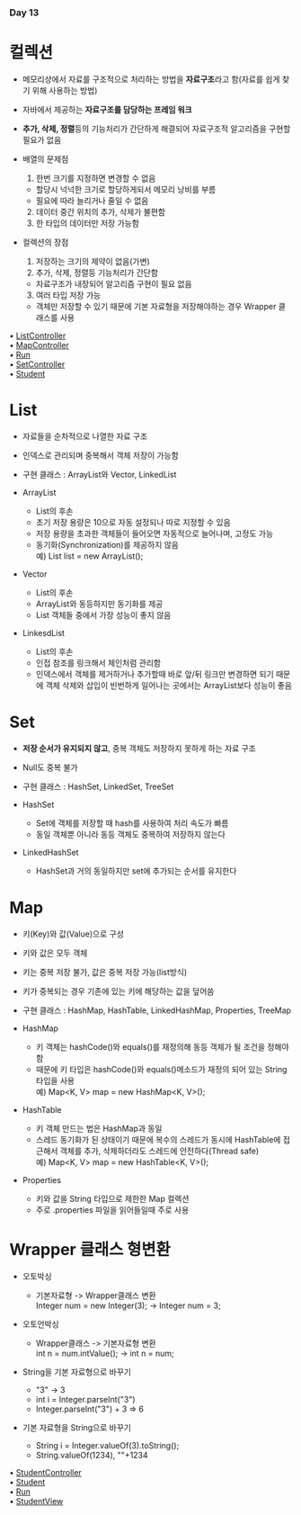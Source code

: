 ### Day 13  

# 컬렉션  
  - 메모리상에서 자료를 구조적으로 처리하는 방법을 **자료구조**라고 함(자료를 쉽게 찾기 위해 사용하는 방법)  
  - 자바에서 제공하는 **자료구조를 담당하는 프레임 워크**  
  - **추가, 삭제, 정렬**등의 기능처리가 간단하게 해결되어 자료구조적 알고리즘을 구현할 필요가 없음  
  
  - 배열의 문제점  
    1. 한번 크기를 지정하면 변경할 수 없음  
      - 할당시 넉넉한 크기로 할당하게되서 메모리 낭비를 부름  
      - 필요에 따라 늘리거나 줄일 수 없음 
    2. 데이터 중간 위치의 추가, 삭제가 불편함  
    3. 한 타입의 데이터만 저장 가능함  
    
  - 컬렉션의 장점  
    1. 저장하는 크기의 제약이 없음(가변)  
    2. 추가, 삭제, 정렬등 기능처리가 간단함  
      - 자료구조가 내장되어 알고리즘 구현이 필요 없음  
    3. 여러 타입 저장 가능  
      - 객체만 저장할 수 있기 때문에 기본 자료형을 저장해야하는 경우 Wrapper 클래스를 사용  
      
• [ListController](https://github.com/icici0093/KH_Study/blob/main/code/Day_13_Collection/src/org/kh/collection/list/controller/ListController.java)  
• [MapController](https://github.com/icici0093/KH_Study/blob/main/code/Day_13_Collection/src/org/kh/collection/map/controller/MapController.java)  
• [Run](https://github.com/icici0093/KH_Study/blob/main/code/Day_13_Collection/src/org/kh/collection/run/ListRun.java)  
• [SetController](https://github.com/icici0093/KH_Study/blob/main/code/Day_13_Collection/src/org/kh/collection/set/controller/SetController.java)  
• [Student](https://github.com/icici0093/KH_Study/blob/main/code/Day_13_Collection/src/org/kh/collection/set/model/vo/VOStudent.java)  
      
# List  
  - 자료들을 순차적으로 나열한 자료 구조  
  - 인덱스로 관리되며 중복해서 객체 저장이 가능함  
  - 구현 클래스 : ArrayList와 Vector, LinkedList  

  - ArrayList  
    - List의 후손  
    - 초기 저장 용량은 10으로 자동 설정되나 따로 지정할 수 있음  
    - 저장 용량을 초과한 객체들이 들어오면 자동적으로 늘어나며, 고정도 가능  
    - 동기화(Synchronization)를 제공하지 않음  
    예) List<E> list = new ArrayList<E>();
  
  - Vector  
    - List의 후손  
    - ArrayList와 동등하지만 동기화를 제공  
    - List 객체들 중에서 가장 성능이 좋지 않음  
  
  - LinkesdList  
    - List의 후손  
    - 인접 참조를 링크해서 체인처럼 관리함  
    - 인덱스에서 객체를 제거하거나 추가할때 바로 앞/뒤 링크만 변경하면 되기 때문에 
      객체 삭제와 삽입이 빈번하게 일어나는 곳에서는 ArrayList보다 성능이 좋음  
      
# Set  
  - **저장 순서가 유지되지 않고**, 중복 객체도 저장하지 못하게 하는 자료 구조  
  - Null도 중복 불가  
  - 구현 클래스 : HashSet, LinkedSet, TreeSet  
  
  - HashSet  
    - Set에 객체를 저장할 때 hash를 사용하여 처리 속도가 빠름  
    - 동일 객체뿐 아니라 동등 객체도 중복하여 저장하지 않는다  
  - LinkedHashSet  
    - HashSet과 거의 동일하지만 set에 추가되는 순서를 유지한다  

# Map  
  - 키(Key)와 값(Value)으로 구성  
  - 키와 값은 모두 객체  
  - 키는 중복 저장 불가, 값은 중복 저장 가능(list방식)  
  - 키가 중복되는 경우 기존에 있는 키에 해당하는 값을 덮어씀  
  - 구현 클래스 : HashMap, HashTable, LinkedHashMap, Properties, TreeMap  
  
  - HashMap  
    - 키 객체는 hashCode()와 equals()를 재정의해 동등 객체가 될 조건을 정해야 함  
    - 때문에 키 타입은 hashCode()와 equals()메소드가 재정의 되어 있는 String타입을 사용  
    예) Map<K, V> map = new HashMap<K, V>();
    
  - HashTable  
    - 키 객체 만드는 법은 HashMap과 동일  
    - 스레드 동기화가 된 상태이기 때문에 복수의 스레드가 동시에 HashTable에 접근해서 객체를 추가, 삭제하더라도 스레드에 안전하다(Thread safe)  
    예) Map<K, V> map = new HashTable<K, V>();  
    
  - Properties  
    - 키와 값을 String 타입으로 제한한 Map 컬렉션  
    - 주로 .properties 파일을 읽어들일때 주로 사용  
    
# Wrapper 클래스 형변환  
  - 오토박싱  
    - 기본자료형 -> Wrapper클래스 변환  
    Integer num = new Integer(3); -> Integer num = 3;
  - 오토언박싱  
    - Wrapper클래스 -> 기본자료형 변환  
    int n = num.intValue(); -> int n = num;  
    
  - String을 기본 자료형으로 바꾸기  
    - "3" -> 3
    - int i = Integer.parseInt("3")
    - Integer.parseInt("3") + 3 => 6

  - 기본 자료형을 String으로 바꾸기  
    - String i = Integer.valueOf(3).toString();
    - String.valueOf(1234), ""+1234 
  
  
• [StudentController](https://github.com/icici0093/KH_Study/blob/main/code/Day_13_StudentProgram/src/com/kh/student/controller/StudentController.java)  
• [Student](https://github.com/icici0093/KH_Study/blob/main/code/Day_13_StudentProgram/src/com/kh/student/model/vo/Student.java)  
• [Run](https://github.com/icici0093/KH_Study/blob/main/code/Day_13_StudentProgram/src/com/kh/student/run/Run.java)  
• [StudentView](https://github.com/icici0093/KH_Study/blob/main/code/Day_13_StudentProgram/src/com/kh/student/view/StudentView.java)  
  
  
  
